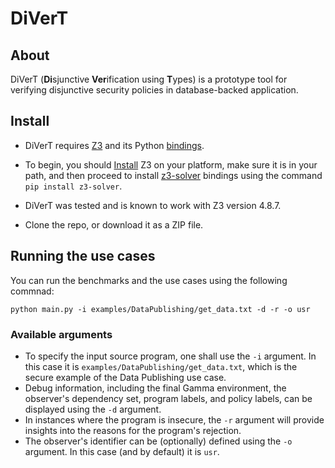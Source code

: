 # DiVerT

## About
DiVerT (**Di**sjunctive **Ver**ification using **T**ypes) is a prototype tool for verifying disjunctive security policies in database-backed application.

## Install
- DiVerT requires [Z3](https://github.com/Z3Prover/z3) and its Python [bindings](https://pypi.org/project/z3-solver/). 

- To begin, you should [Install](https://github.com/Z3Prover/z3/releases) Z3 on your platform, make sure it is in your path, and then proceed to install [z3-solver](https://pypi.org/project/z3-solver/) bindings using the command `pip install z3-solver`. 

- DiVerT was tested and is known to work with Z3 version 4.8.7.

- Clone the repo, or download it as a ZIP file.

## Running the use cases

You can run the benchmarks and the use cases using the following commnad:

`python main.py -i examples/DataPublishing/get_data.txt -d -r -o usr`

### Available arguments

- To specify the input source program, one shall use the `-i` argument. In this case it is `examples/DataPublishing/get_data.txt`, which is the secure example of the Data Publishing use case.
- Debug information, including the final Gamma environment, the observer's dependency set, program labels, and policy labels, can be displayed using the `-d` argument.
- In instances where the program is insecure, the `-r` argument will provide insights into the reasons for the program's rejection.
- The observer's identifier can be (optionally) defined using the `-o` argument. In this case (and by default) it is `usr`.
